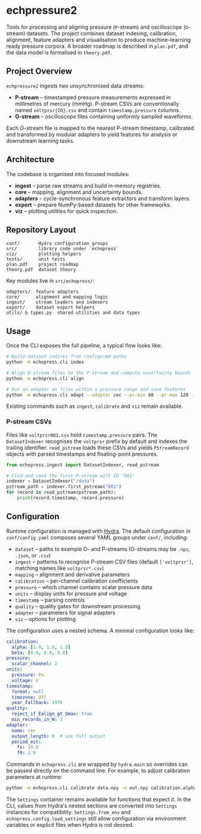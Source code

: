 # echpressure2

Tools for processing and aligning pressure (`P`-stream) and oscilloscope (`O`-stream)
datasets. The project combines dataset indexing, calibration, alignment,
feature adapters and visualisation to produce machine–learning ready pressure
corpora. A broader roadmap is described in `plan.pdf`, and the data model is
formalised in `theory.pdf`.

## Project Overview

`echpressure2` ingests two unsynchronised data streams:

 - **P-stream** – timestamped pressure measurements expressed in millimetres of
  mercury (mmHg). P-stream CSVs are conventionally named `voltprsr{ID}.csv`
  and contain `timestamp,pressure` columns.
- **O-stream** – oscilloscope files containing uniformly sampled waveforms.

Each O-stream file is mapped to the nearest P-stream timestamp, calibrated and
transformed by modular adapters to yield features for analysis or downstream
learning tasks.

## Architecture

The codebase is organised into focused modules:

- **ingest** – parse raw streams and build in-memory registries.
- **core** – mapping, alignment and uncertainty bounds.
- **adapters** – cycle-synchronous feature extractors and transform layers.
- **export** – prepare NumPy-based datasets for other frameworks.
- **viz** – plotting utilities for quick inspection.

## Repository Layout

```
conf/       Hydra configuration groups
src/        library code under `echopress`
viz/        plotting helpers
tests/      unit tests
plan.pdf    project roadmap
theory.pdf  dataset theory
```

Key modules live in `src/echopress/`:

```
adapters/  feature adapters
core/      alignment and mapping logic
ingest/    stream loaders and indexers
export/    dataset export helpers
utils/ & types.py  shared utilities and data types
```

## Usage

Once the CLI exposes the full pipeline, a typical flow looks like:

```bash
# Build dataset indices from configured paths
python -m echopress.cli index

# Align O-stream files to the P-stream and compute uncertainty bounds
python -m echopress.cli align

# Run an adapter on files within a pressure range and save features
python -m echopress.cli adapt --adapter cec --pr-min 80 --pr-max 120 --n 5 --output features.npy
```

Existing commands such as `ingest`, `calibrate` and `viz` remain available.

### P-stream CSVs

Files like `voltprsr001.csv` hold `timestamp,pressure` pairs. The
`DatasetIndexer` recognises the `voltprsr` prefix by default and indexes the
trailing identifier. `read_pstream` loads these CSVs and yields
`PStreamRecord` objects with parsed timestamps and floating-point pressures.

```python
from echopress.ingest import DatasetIndexer, read_pstream

# Find and read the first P-stream with ID "001"
indexer = DatasetIndexer("/data")
pstream_path = indexer.first_pstream("001")
for record in read_pstream(pstream_path):
    print(record.timestamp, record.pressure)
```

## Configuration

Runtime configuration is managed with [Hydra](https://hydra.cc). The default
configuration in `conf/config.yaml` composes several YAML groups under `conf/`,
including:

* `dataset` – paths to example O- and P-streams (O-streams may be `.npz`, `.json`, or `.csv`)
* `ingest` – patterns to recognise P-stream CSV files (default `['voltprsr']`,
  matching names like `voltprsr*.csv`)
* `mapping` – alignment and derivative parameters
* `calibration` – per-channel calibration coefficients
* `pressure` – which channel contains scalar pressure data
* `units` – display units for pressure and voltage
* `timestamp` – parsing controls
* `quality` – quality gates for downstream processing
* `adapter` – parameters for signal adapters
* `viz` – options for plotting

The configuration uses a nested schema. A minimal configuration looks like:

```yaml
calibration:
  alpha: [1.0, 1.0, 1.0]
  beta: [0.0, 0.0, 0.0]
pressure:
  scalar_channel: 2
units:
  pressure: Pa
  voltage: V
timestamp:
  format: null
  timezone: UTC
  year_fallback: 1970
quality:
  reject_if_Ealign_gt_Omax: true
  min_records_in_W: 3
adapter:
  name: cec
  output_length: 0  # use full output
  period_est:
    fs: 10.0
    f0: 2.0
```

Commands in `echopress.cli` are wrapped by `hydra.main` so overrides can be
passed directly on the command line. For example, to adjust calibration
parameters at runtime:

```bash
python -m echopress.cli calibrate data.npy -o out.npy calibration.alpha='[2.0]'
```

The `Settings` container remains available for functions that expect it. In the
CLI, values from Hydra's nested sections are converted into `Settings`
instances for compatibility. `Settings.from_env` and
`echopress.config.load_settings` still allow configuration via environment
variables or explicit files when Hydra is not desired.
